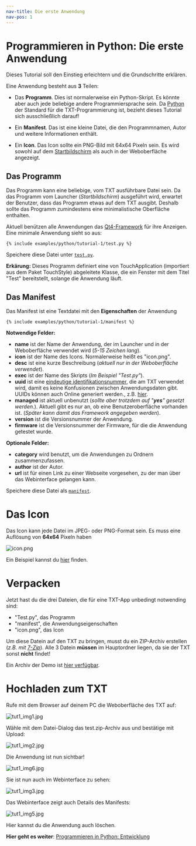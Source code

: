 ```yaml
---
nav-title: Die erste Anwendung
nav-pos: 1
---
```

# Programmieren in Python: Die erste Anwendung

Dieses Tutorial soll den Einstieg erleichtern und die Grundschritte erklären.

Eine Anwendung besteht aus **3** Teilen:

 * Das **Programm**. Dies ist normalerweise ein Python-Skript. Es könnte aber auch jede beliebige andere Programmiersprache sein. Da [Python](https://www.python.org) der Standard für die TXT-Programmierung ist, bezieht dieses Tutorial sich ausschließlich darauf!

 * Ein **Manifest**. Das ist eine kleine Datei, die den Programmnamen, Autor und weitere Informationen enthält.

 * Ein **Icon**. Das Icon sollte ein PNG-Bild mit 64x64 Pixeln sein. Es wird sowohl auf dem [Startbildschirm]( http://cfw.ftcommunity.de/ftcommunity-TXT/de/getting-started/usage.html) als auch in der Weboberfläche angezeigt.

## Das Programm

Das Programm kann eine beliebige, vom TXT ausführbare Datei sein. Da das Programm vom Launcher (_Startbildschirm_) ausgeführt wird, erwartet der Benutzer, dass das Programm etwas auf dem TXT ausgibt. Deshalb sollte das Programm zumindestens eine minimalistische Oberfläche enthalten.

Aktuell benützen alle Anwendungen das [Qt4-Framework](http://www.qt.io/) für ihre Anzeigen. 
Eine minimale Anwendung sieht so aus:
```
{% include examples/python/tutorial-1/test.py %}
```

Speichere diese Datei unter [`test.py`](../../../media/examples/python/tutorial-1/test.py).

**Erkärung:**
Dieses Programm definiert eine von TouchApplication (importiert aus dem Paket TouchStyle) abgeleitete Klasse, die ein Fenster mit dem Titel "Test" bereitstellt, solange die Anwendung läuft.

## Das Manifest

Das Manifest ist eine Textdatei mit den **Eigenschaften** der Anwendung

```
{% include examples/python/tutorial-1/manifest %}
```

**Notwendige Felder:**

 * **name** ist der Name der Anwendung, der im Launcher und in der Weboberfläche verwendet wird (_5-15 Zeichen lang_).
 * **icon** ist der Name des Icons. Normalerweise heißt es "icon.png".
 * **desc** ist eine kurze Beschreibung (_aktuell nur in der Weboberfläche verwendet_).
 * **exec** ist der Name des Skripts (_Im Beispiel "Test.py"_).
 * **uuid** ist eine [eindeutige identifikationsnummer](https://de.wikipedia.org/wiki/Universally_Unique_Identifier), die am TXT verwendet wird, damit es keine Konfusionen zwischen Anwendungsdaten gibt. UUIDs können auch Online generiert werden., z.B. [hier](https://www.famkruithof.net/uuid/uuidgen).
 * **managed** ist aktuell unbenutzt (_sollte aber trotzdem auf "**yes**" gesetzt werden._). Aktuell gibt es nur an, ob eine Benutzeroberfläche vorhanden ist. (_Später kann damit das Framework angegeben werden_).
 * **version** ist die Versionsnummer der Anwendung.
 * **firmware** ist die Versionsnummer der Firmware, für die die Anwendung getestet wurde.

**Optionale Felder:**

 * **category** wird benutzt, um die Anwendungen zu Ordnern zusammenzufassen.
 * **author** ist der Autor.
 * **url** ist für einen Link zu einer Webseite vorgesehen, zu der man über das Webinterface gelangen kann.

Speichere diese Datei als [`manifest`](../../../media/examples/python/tutorial-1/manifest).

# Das Icon

Das Icon kann jede Datei im JPEG- oder PNG-Format sein. Es muss eine Auflösung von **64x64** Pixeln haben

![icon.png](../../../en/programming/python/icon.png)

Ein Beispiel kannst du [hier](../../../en/programming/python/icon.png) finden.

# Verpacken

Jetzt hast du die drei Dateien, die für eine TXT-App unbedingt notwending sind:

 * "Test.py", das Programm
 * "manifest", die Anwendungseigenschaften
 * "icon.png", das Icon

Um diese Datein auf den TXT zu bringen, musst du ein ZIP-Archiv erstellen (_z.B. mit [7-Zip](http://www.7-zip.de/download.html)_). Alle 3 Datein **müssen** im Hauptordner liegen, da sie der TXT sonst **nicht** findet! 

Ein Archiv der Demo ist [hier verfügbar](https://github.com/ftCommunity/ftcommunity-apps/raw/master/packages/app_tutorial_1.zip).

# Hochladen zum TXT

Rufe mit dem Browser auf deinem PC die Weboberfläche des TXT auf:

![tut1_img1.jpg](../../../en/programming/python/tut1_img1.jpg)

Wähle mit dem Datei-Dialog das test.zip-Archiv aus und bestätige mit Upload:

![tut1_img2.jpg](../../../en/programming/python/tut1_img2.jpg)

Die Anwendung ist nun sichtbar!

![tut1_img6.jpg](../../../en/programming/python/tut1_img6.jpg)

Sie ist nun auch im Webinterface zu sehen:

![tut1_img3.jpg](../../../en/programming/python/tut1_img3.jpg)

Das Webinterface zeigt auch Details des Manifests:

![tut1_img5.jpg](../../../en/programming/python/tut1_img5.jpg)

Hier kannst du die Anwendung auch löschen.

**Hier geht es weiter**: [Programmieren in Python: Entwicklung](tutorial-2.md)
